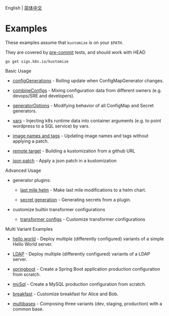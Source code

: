 English | [简体中文](zh/README-CN.md)

# Examples

These examples assume that `kustomize` is on your `$PATH`.

They are covered by [pre-commit](../bin/pre-commit.sh)
tests, and should work with HEAD

<!-- @installkustomize @test -->
```
go get sigs.k8s.io/kustomize
```

Basic Usage

  * [configGenerations](configGeneration.md) -
   Rolling update when ConfigMapGenerator changes.
   
  * [combineConfigs](combineConfigs.md) -
   Mixing configuration data from different owners
   (e.g. devops/SRE and developers).
  
  * [generatorOptions](generatorOptions.md) -
   Modifying behavior of all ConfigMap and Secret generators. 

  * [vars](wordpress/README.md) - Injecting k8s runtime data into
     container arguments (e.g. to point wordpress to a SQL service) by vars.
 
  * [image names and tags](image.md) - Updating image names and tags without applying a patch.
 
  * [remote target](remoteBuild.md) - Building a kustomization from a github URL
 
  * [json patch](jsonpatch.md) - Apply a json patch in a kustomization    

Advanced Usage
  
- generator plugins:
  
   * [last mile helm](chart.md) - Make last mile modifications to
     a helm chart.
     
   * [secret generation](secretGeneratorPlugin.md) - Generating secrets from a plugin.  
  
- customize builtin transformer configurations
  
   * [transformer configs](transformerconfigs/README.md) - Customize transformer configurations
   

Multi Variant Examples

  * [hello world](helloWorld/README.md) - Deploy multiple
   (differently configured) variants of a simple Hello
   World server.
  
  * [LDAP](ldap/README.md) - Deploy multiple
     (differently configured) variants of a LDAP server.
     
  * [springboot](springboot/README.md) - Create a Spring Boot
   application production configuration from scratch.

  * [mySql](mySql/README.md) - Create a MySQL production
   configuration from scratch.
 
  * [breakfast](breakfast.md) - Customize breakfast for
     Alice and Bob.
     
  * [multibases](multibases/README.md) - Composing three variants (dev, staging, production) with a common base.  
